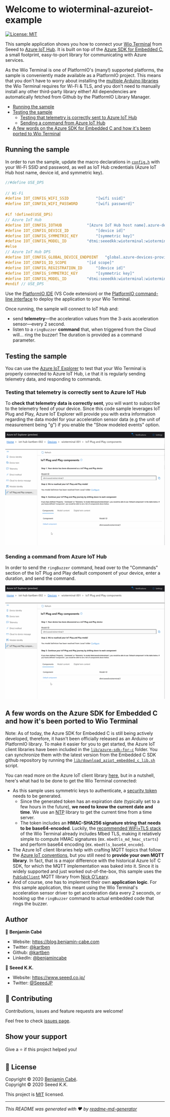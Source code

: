 # Welcome to wioterminal-azureiot-example
[![License: MIT](https://img.shields.io/badge/License-MIT-yellow.svg)](/LICENSE)

This sample application shows you how to connect your [Wio Terminal](https://www.seeedstudio.com/Wio-Terminal-p-4509.html) from Seeed to [Azure IoT Hub](https://azure.microsoft.com/services/iot-hub). It is built on top of the [Azure SDK for Embedded C](https://github.com/Azure/azure-sdk-for-c), a small footprint, easy-to-port library for communicating with Azure services.

As the Wio Terminal is one of PlatformIO's (many!) supported platforms, the sample is conveniently made available as a PlatformIO project. This means that you don't have to worry about installing the [multiple Arduino libraries](https://wiki.seeedstudio.com/Wio-Terminal-Network-Overview/) the Wio Terminal requires for Wi-Fi & TLS, and you don't need to manually install any other third-party library either! All dependencies are automatically fetched from Github by the PlatformIO Library Manager.

  - [Running the sample](#running-the-sample)
  - [Testing the sample](#testing-the-sample)
    - [Testing that telemetry is correctly sent to Azure IoT Hub](#testing-that-telemetry-is-correctly-sent-to-azure-iot-hub)
    - [Sending a command from Azure IoT Hub](#sending-a-command-from-azure-iot-hub)
  - [A few words on the Azure SDK for Embedded C and how it's been ported to Wio Terminal](#a-few-words-on-the-azure-sdk-for-embedded-c-and-how-its-been-ported-to-wio-terminal)

## Running the sample

In order to run the sample, update the macro declarations in [``config.h``](include/config.h) with your Wi-Fi SSID and password, as well as IoT Hub credentials (Azure IoT Hub host name, device id, and symmetric key).

```cpp
//#define USE_DPS

// Wi-Fi
#define IOT_CONFIG_WIFI_SSID			"[wifi ssid]"
#define IOT_CONFIG_WIFI_PASSWORD		"[wifi password]"

#if !defined(USE_DPS)
// Azure IoT Hub
#define IOT_CONFIG_IOTHUB			"[Azure IoT Hub host name].azure-devices.net"
#define IOT_CONFIG_DEVICE_ID			"[device id]"
#define IOT_CONFIG_SYMMETRIC_KEY		"[symmetric key]"
#define IOT_CONFIG_MODEL_ID			"dtmi:seeedkk:wioterminal:wioterminal_azureiot_example;1"
#else
// Azure IoT Hub DPS
#define IOT_CONFIG_GLOBAL_DEVICE_ENDPOINT	"global.azure-devices-provisioning.net"
#define IOT_CONFIG_ID_SCOPE			"[id scope]"
#define IOT_CONFIG_REGISTRATION_ID		"[device id]"
#define IOT_CONFIG_SYMMETRIC_KEY		"[symmetric key]"
#define IOT_CONFIG_MODEL_ID			"dtmi:seeedkk:wioterminal:wioterminal_azureiot_example;1"
#endif // USE_DPS
```

Use the [PlatformIO IDE](https://marketplace.visualstudio.com/items?itemName=platformio.platformio-ide) (VS Code extension) or the [PlatformIO command-line interface](https://platformio.org/install/cli) to deploy the application to your Wio Terminal. 

Once running, the sample will connect to IoT Hub and: 

* send **telemetry**—the acceleration values from the 3-axis acceleration sensor—every 2 second.
* listen to a `ringBuzzer` **command** that, when triggered from the Cloud will... ring the buzzer! The duration is provided as a command parameter.

## Testing the sample

You can use the [Azure IoT Explorer](https://github.com/Azure/azure-iot-explorer/releases) to test that your Wio Terminal is properly connected to Azure IoT Hub, i.e that it is regularly sending telemetry data, and responding to commands.

### Testing that telemetry is correctly sent to Azure IoT Hub

To **check that telemetry data is correctly sent**, you will want to subscribe to the telemetry feed of your device. Since this code sample leverages IoT Plug and Play, Azure IoT Explorer will provide you with extra information regarding the data model for your acceleration sensor data (e.g the unit of measurement being "g") if you enable the "Show modeled events" option.

![](assets/azure-iot-explorer-telemetry.gif)

### Sending a command from Azure IoT Hub

In order to send the `ringBuzzer` command, head over to the "Commands" section of the IoT Plug and Play default component of your device, enter a duration, and send the command.

![](assets/azure-iot-explorer-send-command.gif)

## A few words on the Azure SDK for Embedded C and how it's been ported to Wio Terminal

Note: As of today, the Azure SDK for Embedded C is still being actively developed, therefore, it hasn't been officially released as an Arduino or PlatformIO library. To make it easier for you to get started, the Azure IoT client libraries have been included in the [`lib/azure-sdk-for-c`](lib/azure-sdk-for-c) folder. You can synchronize them with the latest version from the Embedded C SDK github repository by running the [`lib/download_aziot_embedded_c_lib.sh`](download_aziot_embedded_c_lib.sh) script.

You can read more on the Azure IoT client library [here](https://github.com/Azure/azure-sdk-for-c/tree/master/sdk/docs/iot#azure-iot-clients), but in a nutshell, here's what had to be done to get the Wio Terminal connected:

* As this sample uses symmetric keys to authenticate, a [security token](https://docs.microsoft.com/en-us/azure/iot-hub/iot-hub-devguide-security#security-tokens) needs to be generated.
  * Since the generated token has an expiration date (typically set to a few hours in the future), **we need to know the current date and time**. We use an [NTP](https://github.com/sstaub/NTP) library to get the current time from a time server.
  * The token includes an **HMAC-SHA256 signature string that needs to be base64-encoded**. Luckily, the [recommended WiFi+TLS stack](https://wiki.seeedstudio.com/Wio-Terminal-Network-Overview/#libraries-installation) of the Wio Terminal already includes Mbed TLS, making it relatively simple to compute HMAC signatures (ex. `mbedtls_md_hmac_starts`) and perform base64 encoding (ex. `mbedtls_base64_encode`).
* The Azure IoT client libraries help with crafting MQTT topics that follow the [Azure IoT conventions](https://docs.microsoft.com/en-us/azure/iot-hub/iot-hub-mqtt-support), but you still need to **provide your own MQTT library**. In fact, that is a major difference with the historical Azure IoT C SDK, for which the MQTT implementation was baked into it. Since it is widely supported and just worked out-of-the-box, this sample uses the [`PubSubClient`](https://github.com/knolleary/pubsubclient) MQTT library from [Nick O'Leary](https://github.com/knolleary).
* And of course, one has to implement their own **application logic**. For this sample application, this meant using the Wio Terminal's acceleration sensor driver to get acceleration data every 2 seconds, or hooking up the `ringBuzzer` command to actual embedded code that rings the buzzer.

## Author

👤 **Benjamin Cabé**

* Website: https://blog.benjamin-cabe.com
* Twitter: [@kartben](https://twitter.com/kartben)
* Github: [@kartben](https://github.com/kartben)
* LinkedIn: [@benjamincabe](https://linkedin.com/in/benjamincabe)

👤 **Seeed K.K.**

* Website: https://www.seeed.co.jp/
* Twitter: [@SeeedJP](https://twitter.com/SeeedJP)

## 🤝 Contributing

Contributions, issues and feature requests are welcome!

Feel free to check [issues page](https://github.com/SeeedJP/wioterminal-azureiot-example/issues).

## Show your support

Give a ⭐️ if this project helped you!


## 📝 License

Copyright &copy; 2020 [Benjamin Cabé](https://github.com/kartben).  
Copyright &copy; 2020 Seeed K.K.

This project is [MIT](/LICENSE) licensed.

***
_This README was generated with ❤️ by [readme-md-generator](https://github.com/kefranabg/readme-md-generator)_
